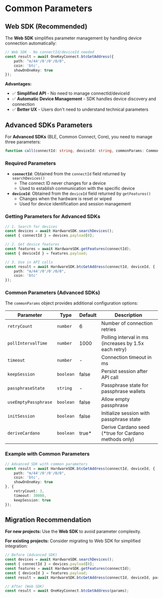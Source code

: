 # Common Parameters

## Web SDK (Recommended)

The **Web SDK** simplifies parameter management by handling device connection automatically:

```typescript
// Web SDK - No connectId/deviceId needed
const result = await OneKeyConnect.btcGetAddress({
    path: "m/44'/0'/0'/0/0",
    coin: 'btc',
    showOnOneKey: true
});
```

**Advantages:**
- ✅ **Simplified API** - No need to manage connectId/deviceId
- ✅ **Automatic Device Management** - SDK handles device discovery and connection
- ✅ **Better UX** - Users don't need to understand technical parameters

## Advanced SDKs Parameters

For **Advanced SDKs** (BLE, Common Connect, Core), you need to manage three parameters:

```typescript
function call(connectId: string, deviceId: string, commonParams: CommonParams)
```

### Required Parameters

* **`connectId`**: Obtained from the `connectId` field returned by `searchDevices()`
  * The connect ID never changes for a device
  * Used to establish communication with the specific device
* **`deviceId`**: Obtained from the `deviceId` field returned by `getFeatures()`
  * Changes when the hardware is reset or wiped
  * Used for device identification and session management

### Getting Parameters for Advanced SDKs

```typescript
// 1. Search for devices
const devices = await HardwareSDK.searchDevices();
const { connectId } = devices.payload[0];

// 2. Get device features
const features = await HardwareSDK.getFeatures(connectId);
const { deviceId } = features.payload;

// 3. Use in API calls
const result = await HardwareSDK.btcGetAddress(connectId, deviceId, {
    path: "m/44'/0'/0'/0/0",
    coin: 'btc'
});
```
### Common Parameters (Advanced SDKs)

The `commonParams` object provides additional configuration options:

| Parameter | Type | Default | Description |
|-----------|------|---------|-------------|
| `retryCount` | `number` | 6 | Number of connection retries |
| `pollIntervalTime` | `number` | 1000 | Polling interval in ms (increases by 1.5x each retry) |
| `timeout` | `number` | - | Connection timeout in ms |
| `keepSession` | `boolean` | false | Persist session after API call |
| `passphraseState` | `string` | - | Passphrase state for passphrase wallets |
| `useEmptyPassphrase` | `boolean` | false | Allow empty passphrase |
| `initSession` | `boolean` | false | Initialize session with passphrase state |
| `deriveCardano` | `boolean` | true* | Derive Cardano seed (*true for Cardano methods only) |

### Example with Common Parameters

```typescript
// Advanced SDK with common parameters
const result = await HardwareSDK.btcGetAddress(connectId, deviceId, {
    path: "m/44'/0'/0'/0/0",
    coin: 'btc',
    showOnOneKey: true
}, {
    retryCount: 3,
    timeout: 30000,
    keepSession: true
});
```

## Migration Recommendation

**For new projects:** Use the **Web SDK** to avoid parameter complexity.

**For existing projects:** Consider migrating to Web SDK for simplified integration:

```typescript
// Before (Advanced SDK)
const devices = await HardwareSDK.searchDevices();
const { connectId } = devices.payload[0];
const features = await HardwareSDK.getFeatures(connectId);
const { deviceId } = features.payload;
const result = await HardwareSDK.btcGetAddress(connectId, deviceId, params);

// After (Web SDK)
const result = await OneKeyConnect.btcGetAddress(params);
```
